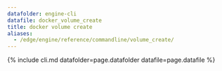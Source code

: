 ```yaml
---
datafolder: engine-cli
datafile: docker_volume_create
title: docker volume create
aliases:
  - /edge/engine/reference/commandline/volume_create/
---
```

<!--
This page is automatically generated from Docker's source code. If you want to
suggest a change to the text that appears here, open a ticket or pull request
in the source repository on GitHub:

https://github.com/docker/cli
-->

{% include cli.md datafolder=page.datafolder datafile=page.datafile %}
